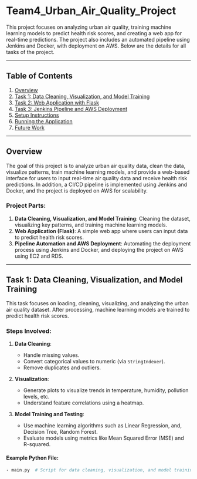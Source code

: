 # Team4_Urban_Air_Quality_Project

This project focuses on analyzing urban air quality, training machine learning models to predict health risk scores, and creating a web app for real-time predictions. The project also includes an automated pipeline using Jenkins and Docker, with deployment on AWS. Below are the details for all tasks of the project.

---

## Table of Contents
1. [Overview](#overview)
2. [Task 1: Data Cleaning, Visualization, and Model Training](#task-1-data-cleaning-visualization-and-model-training)
3. [Task 2: Web Application with Flask](#task-2-web-application-with-flask)
4. [Task 3: Jenkins Pipeline and AWS Deployment](#task-3-jenkins-pipeline-and-aws-deployment)
5. [Setup Instructions](#setup-instructions)
6. [Running the Application](#running-the-application)
7. [Future Work](#future-work)

---

## Overview

The goal of this project is to analyze urban air quality data, clean the data, visualize patterns, train machine learning models, and provide a web-based interface for users to input real-time air quality data and receive health risk predictions. In addition, a CI/CD pipeline is implemented using Jenkins and Docker, and the project is deployed on AWS for scalability.

### Project Parts:
1. **Data Cleaning, Visualization, and Model Training**: Cleaning the dataset, visualizing key patterns, and training machine learning models.
2. **Web Application (Flask)**: A simple web app where users can input data to predict health risk scores.
3. **Pipeline Automation and AWS Deployment**: Automating the deployment process using Jenkins and Docker, and deploying the project on AWS using EC2 and RDS.

---

## Task 1: Data Cleaning, Visualization, and Model Training

This task focuses on loading, cleaning, visualizing, and analyzing the urban air quality dataset. After processing, machine learning models are trained to predict health risk scores.

### Steps Involved:
1. **Data Cleaning**: 
   - Handle missing values.
   - Convert categorical values to numeric (via `StringIndexer`).
   - Remove duplicates and outliers.

2. **Visualization**:
   - Generate plots to visualize trends in temperature, humidity, pollution levels, etc.
   - Understand feature correlations using a heatmap.

3. **Model Training and Testing**:
   - Use machine learning algorithms such as Linear Regression, and, Decision Tree, Random Forest.
   - Evaluate models using metrics like Mean Squared Error (MSE) and R-squared.

#### Example Python File:
```bash
- main.py  # Script for data cleaning, visualization, and model training.
